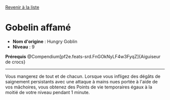 [Revenir à la liste](list.md)

# Gobelin affamé

 * **Nom d'origine** : Hungry Goblin
 * **Niveau** : 9


<p><span id="ctl00_MainContent_DetailedOutput"><strong>Prérequis</strong> @Compendium[pf2e.feats-srd.FnGOkNyLF4w3FyqZ]{Aiguiseur de crocs}<br></span></p>
<hr>
<p>Vous mangerez de tout et de chacun. Lorsque vous infligez des dégâts de saignement persistants avec une attaque à mains nues portée à l'aide de vos mâchoires, vous obtenez des Points de vie temporaires égaux à la moitié de votre niveau pendant 1 minute.&nbsp;</p>